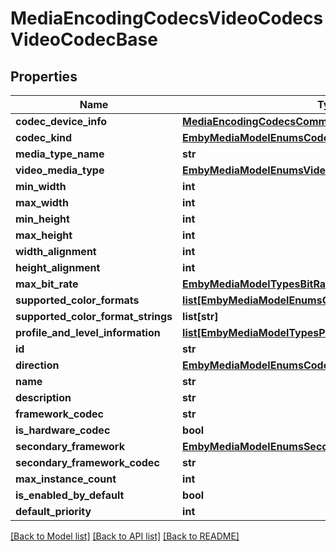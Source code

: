# MediaEncodingCodecsVideoCodecsVideoCodecBase

## Properties
Name | Type | Description | Notes
------------ | ------------- | ------------- | -------------
**codec_device_info** | [**MediaEncodingCodecsCommonInterfacesICodecDeviceInfo**](MediaEncodingCodecsCommonInterfacesICodecDeviceInfo.md) |  | [optional] 
**codec_kind** | [**EmbyMediaModelEnumsCodecKinds**](EmbyMediaModelEnumsCodecKinds.md) |  | [optional] 
**media_type_name** | **str** |  | [optional] 
**video_media_type** | [**EmbyMediaModelEnumsVideoMediaTypes**](EmbyMediaModelEnumsVideoMediaTypes.md) |  | [optional] 
**min_width** | **int** |  | [optional] 
**max_width** | **int** |  | [optional] 
**min_height** | **int** |  | [optional] 
**max_height** | **int** |  | [optional] 
**width_alignment** | **int** |  | [optional] 
**height_alignment** | **int** |  | [optional] 
**max_bit_rate** | [**EmbyMediaModelTypesBitRate**](EmbyMediaModelTypesBitRate.md) |  | [optional] 
**supported_color_formats** | [**list[EmbyMediaModelEnumsColorFormats]**](EmbyMediaModelEnumsColorFormats.md) |  | [optional] 
**supported_color_format_strings** | **list[str]** |  | [optional] 
**profile_and_level_information** | [**list[EmbyMediaModelTypesProfileLevelInformation]**](EmbyMediaModelTypesProfileLevelInformation.md) |  | [optional] 
**id** | **str** |  | [optional] 
**direction** | [**EmbyMediaModelEnumsCodecDirections**](EmbyMediaModelEnumsCodecDirections.md) |  | [optional] 
**name** | **str** |  | [optional] 
**description** | **str** |  | [optional] 
**framework_codec** | **str** |  | [optional] 
**is_hardware_codec** | **bool** |  | [optional] 
**secondary_framework** | [**EmbyMediaModelEnumsSecondaryFrameworks**](EmbyMediaModelEnumsSecondaryFrameworks.md) |  | [optional] 
**secondary_framework_codec** | **str** |  | [optional] 
**max_instance_count** | **int** |  | [optional] 
**is_enabled_by_default** | **bool** |  | [optional] 
**default_priority** | **int** |  | [optional] 

[[Back to Model list]](../README.md#documentation-for-models) [[Back to API list]](../README.md#documentation-for-api-endpoints) [[Back to README]](../README.md)

